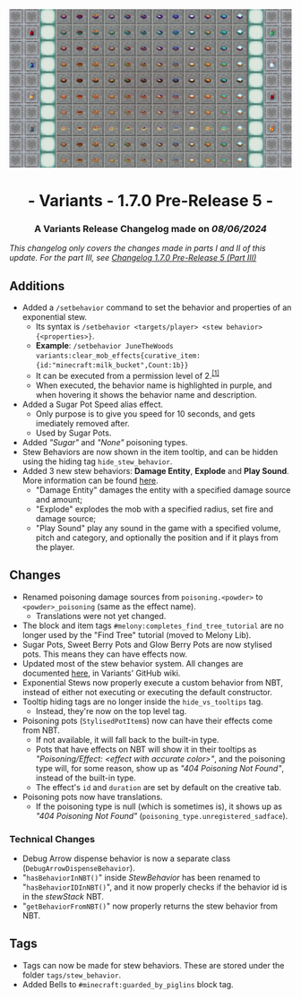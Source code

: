 <center> <img src=ChangelogPhotoPartIAndII.png width="1500"> </center>

# <center>- Variants - 1.7.0 Pre-Release 5 -</center>
### <center>A Variants Release Changelog made on *08/06/2024*</center>

*This changelog only covers the changes made in parts I and II of this update. For the part III, see [Changelog 1.7.0 Pre-Release 5 (Part III)](https://github.com/Fabricio20106/Informational-Mod-Features/blob/main/Variants/Changelogs/1.16.5%20-%201.7.0%20Pre-Release%205/Changelog%201.7.0%20Pre-Release%205%20(Part%20III).md)*

## Additions
- Added a `/setbehavior` command to set the behavior and properties of an exponential stew.
  - Its syntax is `/setbehavior <targets/player> <stew behavior>{<properties>}`.
  - **Example**: `/setbehavior JuneTheWoods variants:clear_mob_effects{curative_item:{id:"minecraft:milk_bucket",Count:1b}}`
  - It can be executed from a permission level of 2.<sup>[[1]](https://minecraft.wiki/w/Permission_level#Java_Edition)</sup>
  - When executed, the behavior name is highlighted in purple, and when hovering it shows the behavior name and description.
- Added a Sugar Pot Speed alias effect.
  - Only purpose is to give you speed for 10 seconds, and gets imediately removed after.
  - Used by Sugar Pots.
- Added *"Sugar"* and *"None"* poisoning types.
- Stew Behaviors are now shown in the item tooltip, and can be hidden using the hiding tag `hide_stew_behavior`.
- Added 3 new stew behaviors: **Damage Entity**, **Explode** and **Play Sound**. More information can be found [here](https://github.com/Fabricio20106/Variants/wiki/Exponential-Stews-(After-1.7.0%E2%80%90pre5)).
  - "Damage Entity" damages the entity with a specified damage source and amount;
  - "Explode" explodes the mob with a specified radius, set fire and damage source;
  - "Play Sound" play any sound in the game with a specified volume, pitch and category, and optionally the position and if it plays from the player.

## Changes
- Renamed poisoning damage sources from `poisoning.<powder>` to `<powder>_poisoning` (same as the effect name).
  - Translations were not yet changed.
- The block and item tags `#melony:completes_find_tree_tutorial` are no longer used by the "Find Tree" tutorial (moved to Melony Lib).
- Sugar Pots, Sweet Berry Pots and Glow Berry Pots are now stylised pots. This means they can have effects now.
- Updated most of the stew behavior system. All changes are documented [here](https://github.com/Fabricio20106/Variants/wiki/Exponential-Stews-(After-1.7.0%E2%80%90pre5)), in Variants' GitHub wiki.
- Exponential Stews now properly execute a custom behavior from NBT, instead of either not executing or executing the default constructor.
- Tooltip hiding tags are no longer inside the `hide_vs_tooltips` tag.
  - Instead, they're now on the top level tag.
- Poisoning pots (`StylisedPotItem`s) now can have their effects come from NBT.
  - If not available, it will fall back to the built-in type.
  - Pots that have effects on NBT will show it in their tooltips as *"Poisoning/Effect: \<effect with accurate color>"*, and the poisoning type will, for some reason, show up as *"404 Poisoning Not Found"*, instead of the built-in type.
  - The effect's `id` and `duration` are set by default on the creative tab.
- Poisoning pots now have translations.
  - If the poisoning type is null (which is sometimes is), it shows up as *"404 Poisoning Not Found"* (`poisoning_type.unregistered_sadface`).

### Technical Changes
- Debug Arrow dispense behavior is now a separate class (`DebugArrowDispenseBehavior`).
- "`hasBehaviorInNBT()`" inside *StewBehavior* has been renamed to "`hasBehaviorIDInNBT()`", and it now properly checks if the behavior id is in the *stewStack* NBT.
- "`getBehaviorFromNBT()`" now properly returns the stew behavior from NBT.

## Tags
- Tags can now be made for stew behaviors. These are stored under the folder `tags/stew_behavior`.
- Added Bells to `#minecraft:guarded_by_piglins` block tag.